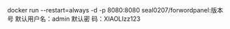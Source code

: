 

docker run --restart=always -d -p 8080:8080 seal0207/forwordpanel:版本号
默认用户名：admin
默认密   码：XIAOLIzz123



